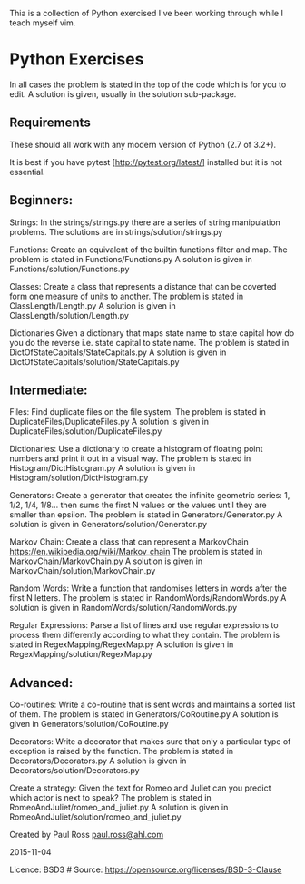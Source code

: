 Thia is a collection of Python exercised I've been working through while I teach myself vim.

Python Exercises
===================

In all cases the problem is stated in the top of the code which is for you to
edit. A solution is given, usually in the solution sub-package.

Requirements
------------
These should all work with any modern version of Python (2.7 of 3.2+).

It is best if you have pytest [http://pytest.org/latest/] installed but it is not essential.

Beginners:
---------

Strings:
In the strings/strings.py there are a series of string manipulation problems.
The solutions are in strings/solution/strings.py

Functions:
Create an equivalent of the builtin functions filter and map.
The problem is stated in Functions/Functions.py
A solution is given in Functions/solution/Functions.py

Classes:
Create a class that represents a distance that can be coverted form one measure
of units to another.
The problem is stated in ClassLength/Length.py
A solution is given in ClassLength/solution/Length.py

Dictionaries
Given a dictionary that maps state name to state capital how do you do the
reverse i.e. state capital to state name.
The problem is stated in DictOfStateCapitals/StateCapitals.py
A solution is given in DictOfStateCapitals/solution/StateCapitals.py

Intermediate:
-------------

Files:
Find duplicate files on the file system.
The problem is stated in DuplicateFiles/DuplicateFiles.py
A solution is given in DuplicateFiles/solution/DuplicateFiles.py

Dictionaries:
Use a dictionary to create a histogram of floating point numbers and print it
out in a visual way.
The problem is stated in Histogram/DictHistogram.py
A solution is given in Histogram/solution/DictHistogram.py

Generators:
Create a generator that creates the infinite geometric series:
1, 1/2, 1/4, 1/8... then sums the first N values or the values
until they are smaller than epsilon.
The problem is stated in Generators/Generator.py
A solution is given in Generators/solution/Generator.py

Markov Chain:
Create a class that can represent a MarkovChain
https://en.wikipedia.org/wiki/Markov_chain
The problem is stated in MarkovChain/MarkovChain.py
A solution is given in MarkovChain/solution/MarkovChain.py

Random Words:
Write a function that randomises letters in words after the first N letters.
The problem is stated in RandomWords/RandomWords.py
A solution is given in RandomWords/solution/RandomWords.py

Regular Expressions:
Parse a list of lines and use regular expressions to process
them differently according to what they contain.
The problem is stated in RegexMapping/RegexMap.py
A solution is given in RegexMapping/solution/RegexMap.py


Advanced:
---------

Co-routines:
Write a co-routine that is sent words and maintains a sorted list of them.
The problem is stated in Generators/CoRoutine.py
A solution is given in Generators/solution/CoRoutine.py

Decorators:
Write a decorator that makes sure that only a particular type of exception is
raised by the function.
The problem is stated in Decorators/Decorators.py
A solution is given in Decorators/solution/Decorators.py

Create a strategy:
Given the text for Romeo and Juliet can you predict which actor is next to speak?
The problem is stated in RomeoAndJuliet/romeo_and_juliet.py
A solution is given in RomeoAndJuliet/solution/romeo_and_juliet.py


Created by Paul Ross <paul.ross@ahl.com>

2015-11-04

Licence: BSD3 # Source: https://opensource.org/licenses/BSD-3-Clause
